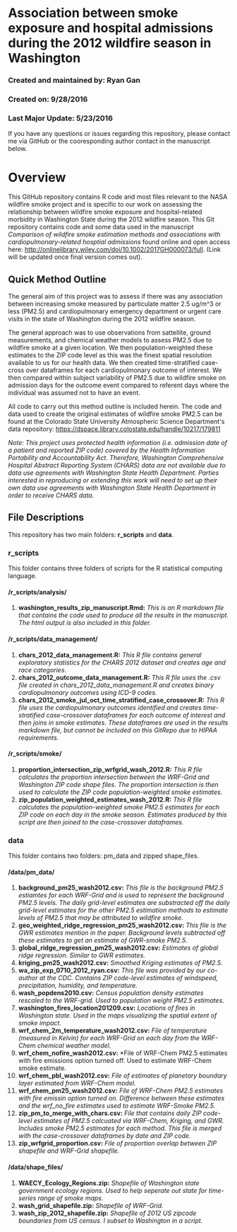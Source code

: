 # Association between smoke exposure and hospital admissions during the 2012 wildfire season in Washington
### Created and maintained by: Ryan Gan
### Created on: 9/28/2016
### Last Major Update: 5/23/2016

If you have any questions or issues regarding this repository, please contact me via GitHub or the cooresponding author contact in the manuscript below. 

# Overview

This GitHub repository contains R code and most files relevant to the NASA wildfire smoke project and is specific to our work on assessing the relationship between wildfire smoke exposure and hospital-related morbidity in Washington State during the 2012 wildfire season. This Git repository contains code and some data used in the manuscript *Comparison of wildfire smoke estimation methods and associations with cardiopulmonary-related hosptial admissions* found online and open access here: http://onlinelibrary.wiley.com/doi/10.1002/2017GH000073/full. (Link will be updated once final version comes out).

## Quick Method Outline

The general aim of this project was to assess if there was any association between increasing smoke measured by particulate matter 2.5 ug/m^3 or less (PM2.5) and cardiopulmonary emergency department or urgent care visits in the state of Washington during the 2012 wildfire season. 

The general approach was to use observations from sattellite, ground measurements, and chemical weather models to assess PM2.5 due to wildfire smoke at a given location. We then population-weighted these estimates to the ZIP code level as this was the finest spatial resolution available to us for our health data. We then created time-stratified case-cross over dataframes for each cardiopulmonary outcome of interest. We then compared within subject variability of PM2.5 due to wildfire smoke on admission days for the outcome event compared to referent days where the individual was assumed not to have an event. 

All code to carry out this method outline is included herein. The code and data used to create the original estimates of wildfire smoke PM2.5 can be found at the Colorado State University Atmospheric Science Department's data repository: https://dspace.library.colostate.edu/handle/10217/179811

*Note: This project uses protected health information (i.e. admission date of a patient and reported ZIP code) covered by the Health Information Portability and Accountability Act. Therefore, Washington Comprehensive Hospital Abstract Reporting System (CHARS) data are not available due to data use agreements with Washington State Health Department. Parties interested in reproducing or extending this work will need to set up their own data use agreements with Washington State Health Department in order to receive CHARS data.*

## File Descriptions

This repository has two main folders: **r_scripts** and **data**. 

### r_scripts 

This folder contains three folders of scripts for the R statistical computing language. 

#### /r_scripts/analysis/
1. **washington_results_zip_manuscript.Rmd:** *This is an R markdown file that contains the code used to produce all the results in the manuscript. The html output is also included in this folder.*

#### /r_scripts/data_management/
1. **chars_2012_data_management.R:** *This R file contains general exploratory statistics for the CHARS 2012 dataset and creates age and race categories*.
2. **chars_2012_outcome_data_management.R:** *This R file uses the .csv file created in chars_2012_data_management.R and creates binary cardiopulmonary outcomes using ICD-9 codes.*
3. **chars_2012_smoke_jul_oct_time_stratified_case_crossover.R:** *This R file uses the cardiopulmonary outcomes identified and creates time-stratified case-crossover dataframes for each outcome of interest and then joins in smoke estimates. These dataframes are used in the results markdown file, but cannot be included on this GitRepo due to HIPAA requirements.*

#### /r_scripts/smoke/
1. **proportion_intersection_zip_wrfgrid_wash_2012.R:** *This R file calculates the proportion intersection between the WRF-Grid and Washington ZIP code shape files. The proportion intersection is then used to calculate the ZIP code population-weighted smoke estimates.*
2. **zip_population_weighted_estimates_wash_2012.R:** *This R file calculates the population-weighted smoke PM2.5 estimates for each ZIP code on each day in the smoke season. Estimates produced by this script are then joined to the case-crossover dataframes.*
 
### data

This folder contains two folders: pm_data and zipped shape_files.

#### /data/pm_data/
1. **background_pm25_wash2012.csv:** *This file is the background PM2.5 estiamtes for each WRF-Grid and is used to represent the background PM2.5 levels. The daily grid-level estimates are substracted off the daily grid-level estimates for the other PM2.5 estimation methods to estimate levels of PM2.5 that may be attributed to wildfire smoke.*
2. **geo_weighted_ridge_regression_pm25_wash2012.csv:** *This file is the GWR estimates mention in the paper. Background levels subtracted off these estimates to get an estimate of GWR-smoke PM2.5*.
3. **global_ridge_regression_pm25_wash2012.csv:** *Estimates of global ridge regression. Similar to GWR estimates.*
4. **kriging_pm25_wash2012.csv:** *Smoothed Kriging estimates of PM2.5.*
5. **wa_zip_exp_0710_2012_ryan.csv:** *This file was provided by our co-author at the CDC. Contains ZIP code-level estimates of windspeed, precipitation, humidity, and temperature.*
6. **wash_popdens2010.csv:** *Census population density estimates rescaled to the WRF-grid. Used to population weight PM2.5 estimates.*
7. **washington_fires_location201209.csv:** *Locations of fires in Washington state. Used in the maps visualizing the spatial extent of smoke impact.*
8. **wrf_chem_2m_temperature_wash2012.csv:** *File of temperature (measured in Kelvin) for each WRF-Grid on each day from the WRF-Chem chemical weather model.*
9. **wrf_chem_nofire_wash2012.csv:** *File of WRF-Chem PM2.5 estimates with fire emissions option turned off. Used to estimate WRF-Chem smoke estimate. 
10. **wrf_chem_pbl_wash2012.csv:** *File of estimates of planetary boundary layer estimated from WRF-Chem model.*
11. **wrf_chem_pm25_wash2012.csv:** *File of WRF-Chem PM2.5 estimates with fire emissin option turned on. Difference between these estimates and the wrf_no_fire estimates used to estimate WRF-Smoke PM2.5.*
12. **zip_pm_to_merge_with_chars.csv:** *File that contains daily ZIP code-level estimates of PM2.5 calcuated via WRF-Chem, Kriging, and GWR. Includes smoke PM2.5 estimates for each method. This file is merged with the case-crossover dataframes by date and ZIP code.*
13. **zip_wrfgrid_proportion.csv:** *File of proportion overlap between ZIP shapefile and WRF-Grid shapefile.*

#### /data/shape_files/
1. **WAECY_Ecology_Regions.zip:** *Shapefile of Washington state government ecology regions. Used to help seperate out state for time-series range of smoke maps.*
2. **wash_grid_shapefile.zip:** *Shapefile of WRF-Grid.*
3. **wash_zip_2012_shapefile.zip:** *Shapefile of 2012 US zipcode boundaries from US census. I subset to Washington in a script.*

